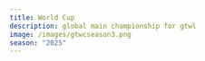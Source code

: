 ```yaml
---
title: World Cup
description: global main championship for gtwl
image: /images/gtwcseason3.png
season: "2025"
---
```

